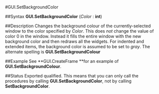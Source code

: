 
#GUI.SetBackgroundColor

##Syntax
**GUI.SetBackgroundColor** (*Color* : **int**)



##Description
Changes the background colour of the currently-selected window to the color specified by *Color*. This does *not* change the value of color 0 in the window. Instead it fills the entire window with the new background color and then redraws all the widgets.
For indented and extended items, the background color is assumed to be set to *gray*.
The alternate spelling is **GUI.SetBackgroundColour**



##Example
See **GUI.CreateFrame **for an example of **GUI.SetBackgroundColour**.



##Status
Exported qualified.
This means that you can only call the procedures by calling **GUI.SetBackgroundColor**, not by calling **SetBackgroundColor**.


